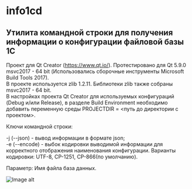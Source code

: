 # info1cd
## Утилита командной строки для получения информации о конфигурации файловой базы 1С

Проект для Qt Creator (https://www.qt.io/). Протестировано для Qt 5.9.0 msvc2017 - 64 bit (Использовались сборочные инструменты Microsoft Build Tools 2017).<br>
В проекте используется zlib 1.2.11. Библиотеки zlib также собраны msvc2017 - 64 bit.<br>
В настройках проекта Qt Creator для используемых конфигураций (Debug и/или Release), в разделе Build Environment необходимо добавить переменную среды PROJECTDIR = <путь до директории с проектом>.

Ключи командной строки:

-j (--json) - вывод информации в формате json;<br>
-e (--encode) - выбок кодировки выводимой информации для корректного отображения наименования конфигурации.
    Варианты кодировки: UTF-8, CP-1251, CP-866(по умолчанию).

Параметр: Имя файла база данных.

![Image alt](https://github.com/valentingushchin/resource/raw/master/images/info1cd.png)

